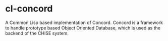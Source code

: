# cl-concord
A Common Lisp based implementation of Concord.
Concord is a framework to handle prototype based Object Oriented
Database, which is used as the backend of the CHISE system.
